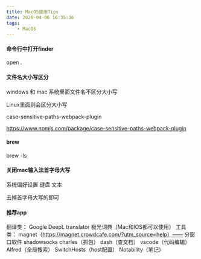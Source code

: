 ```yaml
---
title: MacOS使用Tips
date: 2020-04-06 16:35:36
tags:
    - MacOS
---
```

#### 命令行中打开finder
open .

#### 文件名大小写区分
windows 和 mac
系统里面文件名不区分大小写


Linux里面则会区分大小写

case-sensitive-paths-webpack-plugin

https://www.npmjs.com/package/case-sensitive-paths-webpack-plugin


#### brew
brew -ls


#### 关闭mac输入法首字母大写

系统偏好设置
键盘
文本

去掉首字母大写的即可

#### 推荐app
翻译类：
Google DeepL translator
极光词典（Mac和IOS都可以使用）
工具类：
magnet（https://magnet.crowdcafe.com/?utm_source=help）—— 分窗口软件
shadowsocks
charles（抓包）
dash（查文档）
vscode（代码编辑）
Alfred（全局搜索）
SwitchHosts（host配置）
Notability（笔记）